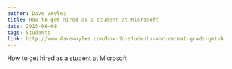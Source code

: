 ```yaml
---
author: Dave Voyles
title: How to get hired as a student at Microsoft
date: 2015-06-08
tags: Students
link: http://www.davevoyles.com/how-do-students-and-recent-grads-get-hired-at-microsoft/
---
```


How to get hired as a student at Microsoft